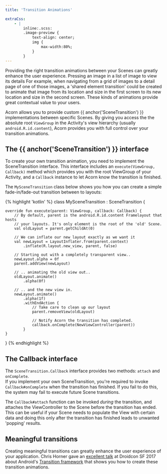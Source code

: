 ```yaml
---
title: 'Transition Animations'

extraCss:
    - |
        inline:.scss:
        .image-preview {
            text-align: center; 
            img {
                max-width:80%;
            }    
        }
---
```


Providing the right transition animations between your Scenes can greatly
enhance the user experience.
Pressing an image in a list of image to view its details
For example, when navigating from a grid of images to a detail page of one of 
those images, a 'shared element transition' could be created to animate that
image from its location and size in the first screen to its new location and
size in the second screen.
These kinds of animations provide great contextual value to your users.

Acorn allows you to provide custom {{ anchor('SceneTransition') }} 
implementations between specific Scenes.
By giving you access the the absolute root `ViewGroup` in the Activity's view
hierarchy (usually `android.R.id.content`), Acorn provides you with full control
over your transition animations.

## The {{ anchor('SceneTransition') }} interface

To create your own transition animation, you need to implement the 
SceneTransition interface.
This interface includes an `execute(ViewGroup, Callback)` method which provides
you with the root ViewGroup of your Activity, and a `Callback` instance to let 
Acorn know the transition is finished.

The `MySceneTransition` class below shows you how you can create a simple 
fade-in/fade-out transition between to layouts:

{% highlight 'kotlin' %}
class MySceneTransition : SceneTransition {

    override fun execute(parent: ViewGroup, callback: Callback) {
        // By default, parent is the android.R.id.content Framelayout that hosts
        // your layouts. It's only element is the root of the 'old' Scene.
        val oldLayout = parent.getChildAt(0)
    
        // We can inflate our new layout exactly as we want it
        val newLayout = LayoutInflater.from(parent.context)
            .inflate(R.layout.new_view, parent, false)
        
        // Starting out with a completely transparent view..
        newLayout.alpha = 0f
        parent.addView(newLayout)
        
        // .. animating the old view out..
        oldLayout.animate()
            .alpha(0f)
            
        // .. and the new view in.
        newLayout.animate()
            .alpha(1f)
            .withEndAction {
                // Take care to clean up our layout
                parent.removeView(oldLayout)
                
                // Notify Acorn the transition has completed.
                callback.onComplete(NewViewController(parent))
            }
    }
}
{% endhighlight %}

## The Callback interface

The `SceneTransition.Callback` interface provides two methods: `attach` and 
`onComplete`.  
If you implement your own SceneTransition, you're required to invoke 
`Callback#onComplete` when the transition has finished. 
If you fail to do this, the system may fail to execute future Scene transitions.

The `Callback#attach` function can be invoked _during_ the transition, and 
attaches the ViewController to the Scene before the transition has ended.
This can be useful if your Scene needs to populate the View with certain data 
and doing this only after the transition has finished leads to unwanted 
'popping' results.

## Meaningful transitions

Creating meaningful transitions can greatly enhance the user experience of your
application.
Chris Horner gave an [excellent talk](https://www.youtube.com/watch?v=9Y5cbC5YrOY)
at Droidcon SF 2017 about Android's 
[Transition framework](https://developer.android.com/training/transitions/) 
that shows you how to create these transition animations.
